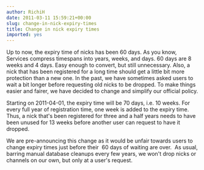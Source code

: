 ```yaml
---
author: RichiH
date: 2011-03-11 15:59:21+00:00
slug: change-in-nick-expiry-times
title: Change in nick expiry times
imported: yes
---
```

Up to now, the expiry time of nicks has been 60 days. As you know, Services compress timespans into years, weeks, and days. 60 days are 8 weeks and 4 days. Easy enough to convert, but still unnecessary. Also, a nick that has been registered for a long time should get a little bit more protection than a new one. In the past, we have sometimes asked users to wait a bit longer before requesting old nicks to be dropped.  To make things easier and fairer, we have decided to change and simplify our official policy.

Starting on 2011-04-01, the expiry time will be 70 days, i.e. 10 weeks. For every full year of registration time, one week is added to the expiry time. Thus, a nick that's been registered for three and a half years needs to have been unused for 13 weeks before another user can request to have it dropped.

We are pre-announcing this change as it would be unfair towards users to change expiry times just before their  60 days of waiting are over.  As usual, barring manual database cleanups every few years, we won't drop nicks or channels on our own, but only at a user's request.
